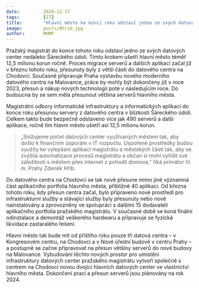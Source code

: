 ```yaml
---
date:         2020-12-17
tags:         [IT]
title:        "Hlavní město ke konci roku odstaví jedno ze svých datových center. Ušetří tím ročně více než 12 milionů korun"
image: 	      posts/8hrib.jpg
author:       MHMP
---
```

 
Pražský magistrát do konce tohoto roku odstaví jedno ze svých datových center nedaleko Šáreckého údolí. Tímto krokem ušetří hlavní město téměř 12,5 milionu korun ročně. Proces migrace serverů a dalších aplikací začal již v březnu tohoto roku, přesunuty byly z větší části do datového centra na Chodovci. Současně připravuje Praha výstavbu nového moderního datového centra na Malovance, práce by mohly být dokončeny již v roce 2023, přesun a nákup nových technologií poté v následujícím roce. Do budoucna by se sem měla přesunout většina serverů hlavního města.

Magistrátní odbory informatické infrastruktury a informatických aplikací do konce roku přesunou servery z datového centra v blízkosti Šáreckého údolí. Celkem takto bude bezpečně odstaveno více jak 490 serverů a další aplikace, ročně tím hlavní město ušetří asi 12,5 milionu korun.

> „Snižujeme počet datových center využívaných městem tak, aby došlo k finančním úsporám v IT rozpočtu. Uspořené prostředky budou využity ke vylepšení aplikací magistrátu a městských částí tak, aby se zvýšila automatizace procesů magistrátu a občan si mohl vyřídit své záležitosti s městem přes internet z pohodlí domova,” říká primátor hl. m. Prahy Zdeněk Hřib.

Do datového centra na Chodovci se tak nově přesune mimo jiné významná část aplikačního portfolia hlavního města, přibližně 40 aplikací. Od března tohoto roku, kdy přesun centra začal, bylo připraveno nové prostředí pro infrastrukturní služby a stávající služby byly přesunuty nebo nově nainstalovány a zprovozněny ve spolupráci s dalšími 15 dodavateli aplikačního portfolia pražského magistrátu. V současné době se koná finální odinstalace a demontáž veškerého hardwaru a připravuje se fyzická likvidace zastaralého řešení.

Hlavní město tak bude mít od příštího roku pouze tři datová centra – v Kongresovém centru, na Chodovci a v Nové úřední budově v centru Prahy – a postupně se začne připravovat na přesun většiny serverů do nové budovy na Malovance. Vybudování těchto nových prostor pro umístění infrastruktury datových center pražského magistrátu vytvoří společně s centrem na Chodovci novou dvojici hlavních datových center ve vlastnictví hlavního města. Dokončení prací a přesun serverů jsou plánovány na rok 2024.


